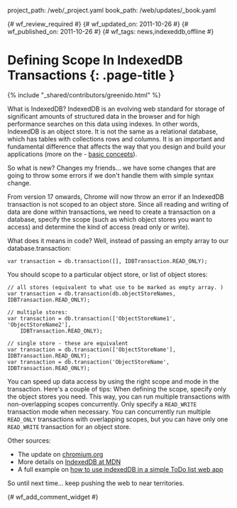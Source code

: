 project_path: /web/_project.yaml
book_path: /web/updates/_book.yaml

{# wf_review_required #}
{# wf_updated_on: 2011-10-26 #}
{# wf_published_on: 2011-10-26 #}
{# wf_tags: news,indexeddb,offline #}

# Defining Scope In IndexedDB Transactions {: .page-title }

{% include "_shared/contributors/greenido.html" %}


What is IndexedDB?
IndexedDB is an evolving web standard for storage of significant amounts of structured data in the browser and for high performance searches on this data using indexes. In other words, IndexedDB is an object store. It is not the same as a relational database, which has tables with collections rows and columns. It is an important and fundamental difference that affects the way that you design and build your applications (more on the - <a href="https://developer.mozilla.org/en/IndexedDB/Basic_Concepts_Behind_IndexedDB#Database">basic concepts</a>).

So what is new?
Changes my friends... we have some changes that are going to throw some errors if we don't handle them with simple syntax change.

From version 17 onwards, Chrome  will now throw an error if an IndexedDB transaction is not scoped to an object store. Since all reading and writing of data are done within transactions, we need to create a transaction on a database, specify the scope (such as which object stores you want to access) and determine the kind of access (read only or write).

What does it means in code?
Well, instead of passing an empty array to our database.transaction:


    var transaction = db.transaction([], IDBTransaction.READ_ONLY);
    

You should scope to a particular object store, or list of object stores:


    // all stores (equivalent to what use to be marked as empty array. )
    var transaction = db.transaction(db.objectStoreNames, IDBTransaction.READ_ONLY);
    
    // multiple stores:
    var transaction = db.transaction(['ObjectStoreName1', 'ObjectStoreName2'],
        IDBTransaction.READ_ONLY);
    
    // single store - these are equivalent
    var transaction = db.transaction(['ObjectStoreName'], IDBTransaction.READ_ONLY);
    var transaction = db.transaction('ObjectStoreName', IDBTransaction.READ_ONLY);
    

You can speed up data access by using the right scope and mode in the transaction. Here's a couple of tips:
When defining the scope, specify only the object stores you need. This way, you can run multiple transactions with non-overlapping scopes concurrently.
Only specify a `READ_WRITE` transaction mode when necessary. You can concurrently run multiple `READ_ONLY` transactions with overlapping scopes, but you can have only one `READ_WRITE` transaction for an object store.


Other sources:

* The update on <a href="http://goo.gl/LSuLF">chromium.org<a/>
* More details on <a href="https://developer.mozilla.org/en/IndexedDB">IndexedDB at MDN</a>
* A full example on <a href="http://www.html5rocks.com/en/tutorials/indexeddb/todo/">how to use indexedDB in a simple ToDo list web app</a>

So until next time... keep pushing the web to near territories.


{# wf_add_comment_widget #}
